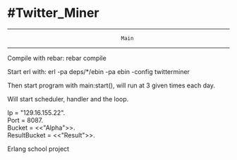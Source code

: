 #Twitter_Miner
=============

--------------------------------------------------------------------------
                                        Main
--------------------------------------------------------------------------

Compile with rebar: rebar compile

Start erl with: erl -pa deps/*/ebin -pa ebin -config twitterminer

Then start program with main:start(), will run at 3 given times each day.

Will start scheduler, handler and the loop.

Ip = "129.16.155.22".                                                                                                
Port = 8087.                                                                                                         
Bucket = <<"Alpha">>.                                                                                               
ResultBucket = <<"Result">>.

Erlang school project
